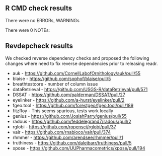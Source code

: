 ## R CMD check results
There were no ERRORs, WARNINGs

There were 0 NOTEs:

## Revdepcheck results

We checked reverse dependency checks and proposed the following changes where need to fix reverse dependencies prior to releasing readr.

- auk - https://github.com/CornellLabofOrnithology/auk/pull/55
- blaise - https://github.com/sophof/blaise/pull/5
- breathtestcore - number of column issue
- dataRetrieval - https://github.com/USGS-R/dataRetrieval/pull/571
- DSSAT - https://github.com/palderman/DSSAT/pull/27
- eyelinker - https://github.com/a-hurst/eyelinker/pull/2
- fgeo.tool - https://github.com/forestgeo/fgeo.tool/pull/189
- fitzRoy - This seems spurious, tests work locally
- genius - https://github.com/JosiahParry/genius/pull/55
- radous - https://github.com/feddelegrand7/radous/pull/2
- rglobi - https://github.com/ropensci/rglobi/pull/37
- valr - https://github.com/rnabioco/valr/pull/374
- rhmmer - https://github.com/arendsee/rhmmer/pull/1
- truthiness - https://github.com/dalejbarr/truthiness/pull/5
- xpose - https://github.com/UUPharmacometrics/xpose/pull/194
